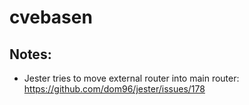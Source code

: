 # cvebasen

## Notes:
* Jester tries to move external router into main router: https://github.com/dom96/jester/issues/178